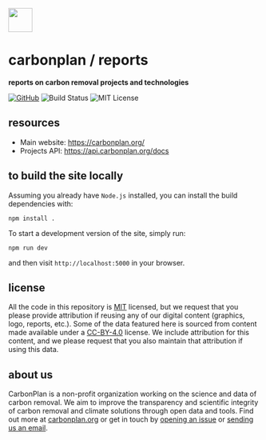 <img
  src='https://carbonplan-assets.s3.amazonaws.com/monogram/dark-small.png'
  height='48'
/>

# carbonplan / reports

**reports on carbon removal projects and technologies**

[![GitHub][github-badge]][github]
![Build Status][]
![MIT License][]

[github]: https://github.com/carbonplan/reports
[github-badge]: https://flat.badgen.net/badge/-/github?icon=github&label
[build status]: https://flat.badgen.net/github/checks/carbonplan/reports
[mit license]: https://flat.badgen.net/badge/license/MIT/blue

## resources

- Main website: https://carbonplan.org/
- Projects API: https://api.carbonplan.org/docs

## to build the site locally

Assuming you already have `Node.js` installed, you can install the build dependencies with:

```shell
npm install .
```

To start a development version of the site, simply run:

```shell
npm run dev
```

and then visit `http://localhost:5000` in your browser.

## license

All the code in this repository is [MIT](https://choosealicense.com/licenses/mit/) licensed, but we request that you please provide attribution if reusing any of our digital content (graphics, logo, reports, etc.). Some of the data featured here is sourced from content made available under a [CC-BY-4.0](https://choosealicense.com/licenses/cc-by-4.0/) license. We include attribution for this content, and we please request that you also maintain that attribution if using this data.

## about us

CarbonPlan is a non-profit organization working on the science and data of carbon removal. We aim to improve the transparency and scientific integrity of carbon removal and climate solutions through open data and tools. Find out more at [carbonplan.org](https://carbonplan.org/) or get in touch by [opening an issue](https://github.com/carbonplan/reports/issues/new) or [sending us an email](mailto:hello@carbonplan.org).
